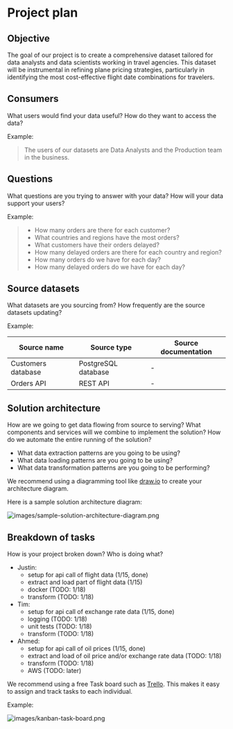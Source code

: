 # Project plan

## Objective

The goal of our project is to create a comprehensive dataset tailored for data analysts and data scientists working in travel agencies. This dataset will be instrumental in refining plane pricing strategies, particularly in identifying the most cost-effective flight date combinations for travelers.

## Consumers

What users would find your data useful? How do they want to access the data?

Example:

> The users of our datasets are Data Analysts and the Production team in the business.

## Questions

What questions are you trying to answer with your data? How will your data support your users?

Example:

> - How many orders are there for each customer?
> - What countries and regions have the most orders?
> - What customers have their orders delayed?
> - How many delayed orders are there for each country and region?
> - How many orders do we have for each day?
> - How many delayed orders do we have for each day?

## Source datasets

What datasets are you sourcing from? How frequently are the source datasets updating?

Example:

| Source name        | Source type         | Source documentation |
| ------------------ | ------------------- | -------------------- |
| Customers database | PostgreSQL database | -                    |
| Orders API         | REST API            | -                    |

## Solution architecture

How are we going to get data flowing from source to serving? What components and services will we combine to implement the solution? How do we automate the entire running of the solution?

- What data extraction patterns are you going to be using?
- What data loading patterns are you going to be using?
- What data transformation patterns are you going to be performing?

We recommend using a diagramming tool like [draw.io](https://draw.io/) to create your architecture diagram.

Here is a sample solution architecture diagram:

![images/sample-solution-architecture-diagram.png](images/sample-solution-architecture-diagram.png)

## Breakdown of tasks

How is your project broken down? Who is doing what?

- Justin:
  - setup for api call of flight data (1/15, done)
  - extract and load part of flight data (1/15)
  - docker (TODO: 1/18)
  - transform (TODO: 1/18)
- Tim:
  - setup for api call of exchange rate data (1/15, done)
  - logging (TODO: 1/18)
  - unit tests (TODO: 1/18)
  - transform (TODO: 1/18)
- Ahmed:
  - setup for api call of oil prices (1/15, done)
  - extract and load of oil price and/or exchange rate data (TODO: 1/18)
  - transform (TODO: 1/18)
  - AWS (TODO: later)

We recommend using a free Task board such as [Trello](https://trello.com/). This makes it easy to assign and track tasks to each individual.

Example:

![images/kanban-task-board.png](images/kanban-task-board.png)
